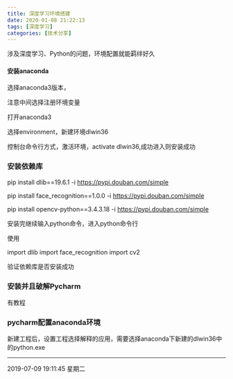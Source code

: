 ```yaml
---
title: 深度学习环境搭建
date: 2020-01-08 21:22:13
tags: [深度学习]
categories: [技术分享]
---
```


 涉及深度学习、Python的问题，环境配置就能羁绊好久

<!--more-->

#### 安装anaconda

选择anaconda3版本，

注意中间选择注册环境变量


打开anaconda3

选择environment，新建环境dlwin36

控制台命令行方式，激活环境，activate dlwin36,成功进入则安装成功


### 安装依赖库

pip install dlib==19.6.1 -i https://pypi.douban.com/simple

pip install face_recognition==1.0.0 -i https://pypi.douban.com/simple

pip install opencv-python==3.4.3.18 -i https://pypi.douban.com/simple

安装完继续输入python命令，进入python命令行

使用

import dlib
import face_recognition
import cv2

验证依赖库是否安装成功


### 安装并且破解Pycharm

有教程

### pycharm配置anaconda环境

新建工程后，设置工程选择解释的应用，需要选择anaconda下新建的dlwin36中的python.exe







------------

2019-07-09 19:11:45 星期二